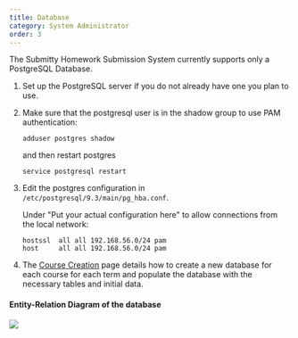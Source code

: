 ```yaml
---
title: Database
category: System Administrator
order: 3
---
```



The Submitty Homework Submission System currently supports only a
PostgreSQL Database.


1. Set up the PostgreSQL server if you do not already have one you
   plan to use.


2. Make sure that the postgresql user is in the shadow group to use
   PAM authentication:

   ``` 
   adduser postgres shadow 
   ```

   and then restart postgres

   ```
   service postgresql restart
   ```


3. Edit the postgres configuration in `/etc/postgresql/9.3/main/pg_hba.conf`.

   Under "Put your actual configuration here" to allow connections
   from the local network:

   ```
   hostssl	all	all	192.168.56.0/24	pam
   host		all	all	192.168.56.0/24	pam
   ```


4. The [Course Creation](5_Course-Creation) page details how to create
   a new database for each course for each term and populate the
   database with the necessary tables and initial data.

#### Entity-Relation Diagram of the database
![](http://i.imgur.com/xZDJ7R6.png)

